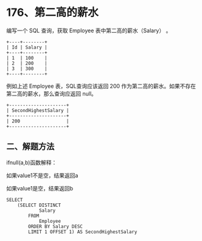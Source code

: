 # 176、第二高的薪水

编写一个 SQL 查询，获取 Employee 表中第二高的薪水（Salary） 。

```
+----+--------+
| Id | Salary |
+----+--------+
| 1  | 100    |
| 2  | 200    |
| 3  | 300    |
+----+--------+
```


例如上述 Employee 表，SQL查询应该返回 200 作为第二高的薪水。如果不存在第二高的薪水，那么查询应返回 null。

```
+---------------------+
| SecondHighestSalary |
+---------------------+
| 200                 |
+---------------------+
```





## 二、解题方法

ifnull(a,b)函数解释：

如果value1不是空，结果返回a

如果value1是空，结果返回b

```
SELECT
    (SELECT DISTINCT
            Salary
        FROM
            Employee
        ORDER BY Salary DESC
        LIMIT 1 OFFSET 1) AS SecondHighestSalary
```

